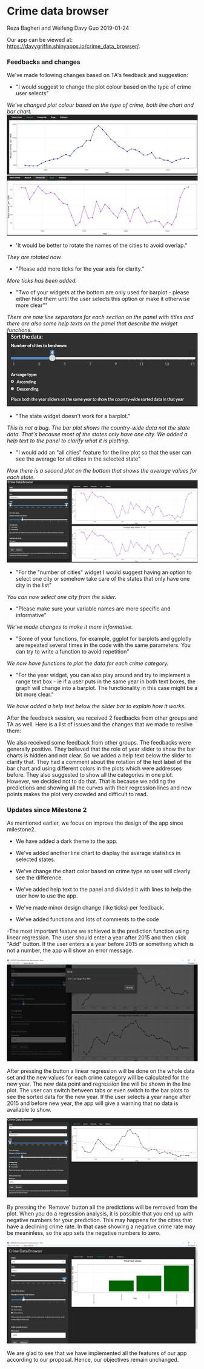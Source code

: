 Crime data browser
================
Reza Bagheri and Weifeng Davy Guo
2019-01-24

Our app can be viewed at: <https://davygriffin.shinyapps.io/crime_data_browser/>.

### Feedbacks and changes

We've made following changes based on TA's feedback and suggestion:

-   "I would suggest to change the plot colour based on the type of crime user selects"

*We've changed plot colour based on the type of crime, both line chart and bar chart.* <img src ="img/pic10.png"> <img src ="img/pic11.png">

-   'It would be better to rotate the names of the cities to avoid overlap."

*They are rotated now.*

-   "Please add more ticks for the year axis for clarity."

*More ticks has been added.*

-   "Two of your widgets at the bottom are only used for barplot - please either hide them until the user selects this option or make it otherwise more clear""

*There are now line separators for each section on the panel with titles and there are also some help texts on the panel that describe the widget functions.*<img src ="img/pic13.png">

-   "The state widget doesn't work for a barplot."

*This is not a bug. The bar plot shows the country-wide data not the state data. That's because most of the states only have one city. We added a help text to the panel to clarify what it is plotting.*

-   "I would add an "all cities" feature for the line plot so that the user can see the average for all cities in the selected state"

*Now there is a second plot on the bottom that shows the average values for each state.* <img src ="img/pic14.png">

-   "For the "number of cities" widget I would suggest having an option to select one city or somehow take care of the states that only have one city in the list"

*You can now select one city from the slider.*

-   "Please make sure your variable names are more specific and informative"

*We've made changes to make it more informative.*

-  "Some of your functions, for example, ggplot for barplots and ggplotly are repeated several times in the code with the same parameters. You can try to write a function to avoid repetition"

*We now have functions to plot the data for each crime category.*

-   "For the year widget, you can also play around and try to implement a range text box - ie if a user puts in the same year in both text boxes, the graph will change into a barplot. The functionality in this case might be a bit more clear."

*We have added a help text below the slider bar to explain how it works.*

After the feedback session, we received 2 feedbacks from other groups and TA as well. Here is a list of issues and the changes that we made to resilve them:

We also received some feedback from other groups. The feedbacks were generally positive. They believed that the role of year slider to show the bar charts is hidden and not clear. So we added a help text below the slider to clarify that. They had a comment about the rotation of the text label of the bar chart and using different colors in the plots which were addresses before.
They also suggested to show all the categories in one plot. However, we decided not to do that. That is because we adding the predictions and showing all the curves with their regression lines and new points makes the plot very crowded and difficult to read.


### Updates since Milestone 2

As mentioned earlier, we focus on improve the design of the app since milestone2.

-   We have added a dark theme to the app.

-   We've added another line chart to display the average statistics in selected states.

-   We've change the chart color based on crime type so user will clearly see the difference.

-   We've added help text to the panel and divided it with lines to help the user how to use the app.

-   We've made minor design change (like ticks) per feedback.

-   We've added functions and lots of comments to the code

-The most important feature we achieved is the prediction function using linear regression. The user should enter a year after 2015 and  then click "Add" button. If the user enters a a year before 2015 or something which is not a number, the app will show an error message.

<img src ="img/pic16.png">

After pressing the button a linear regression will be done on the whole data set and the new values for each crime category will be calculated for the new year. The new data point and regression line will be shown in the line plot. The user can switch between tabs or even switch to the bar plots to see the sorted data for the new year. If the user selects a year range after 2015 and before new year, the app will give a warning that no data is available to show.

<img src ="img/pic15.png">

By pressing the 'Remove' button all the predictions will be removed from the plot. When you do a regression analysis, it is possible that you end up with negative numbers for your prediction. This may happens for the cities that have a declining crime rate. In that case showing a negative crime rate may be meaninless, so the app sets the negative numbers to zero.

<img src ="img/pic17.png">


We are glad to see that we have implemented all the features of our app according to our proposal. Hence, our objectives remain unchanged.
